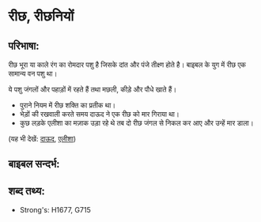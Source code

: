 # रीछ, रीछनियों #

## परिभाषा: ##

रीछ भूरा या काले रंग का रोमदार पशु है जिसके दांत और पंजे तीक्ष्ण होते है। बाइबल के युग में रीछ एक सामान्य वन पशु था।

ये पशु जंगलों और पहाड़ों में रहते हैं तथा मछली, कीड़े और पौधे खाते हैं।

* पुराने नियम में रीछ शक्ति का प्रतीक था। 
* भेड़ों की रखवाली करते समय दाऊद ने एक रीछ को मार गिराया था।
* कुछ लड़के एलीशा का मज़ाक उड़ा रहे थे तब दो रीछ जंगल से निकल कर आए और उन्हें मार डाला।

(यह भी देखें: [दाऊद](../david.md), [एलीशा](../elisha.md))

## बाइबल सन्दर्भ: ##

## शब्द तथ्य: ##

* Strong's: H1677, G715
